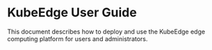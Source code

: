 # KubeEdge User Guide

This document describes how to deploy and use the KubeEdge edge computing platform for users and administrators.
